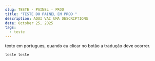 ```yaml
---
slug: TESTE - PAINEL - PROD
title: "TESTE DO PAINEL EM PROD "
description: AQUI VAI UMA DESCRIPTIONS
date: October 25, 2025
tags:
  - teste
---
```

texto em portugues, quando eu clicar no botão a tradução deve ocorrer. 

```
teste teste
```
